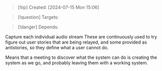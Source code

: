 
>[!tip] Created: [2024-07-15 Mon 15:06]

>[!question] Targets: 

>[!danger] Depends: 

Capture each individual audio stream
These are continuously used to try figure out user stories that are being relayed, and some provided as antistories, so they define what a user cannot do.

Means that a meeting to discover what the system can do is creating the system as we go, and probably leaving them with a working system.